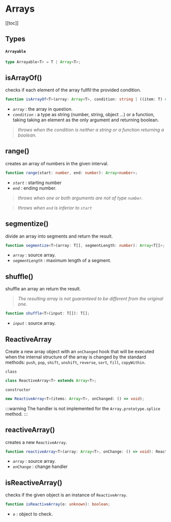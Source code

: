 # Arrays

[[toc]]

## Types

#### `Arrayable`

```ts
type Arrayable<T> = T | Array<T>;
```

## isArrayOf()

checks if each element of the array fullfil the provided condition.

```ts
function isArrayOf<T>(array: Array<T>, condition: string | ((item: T) => boolean)): boolean;
```

- _`array`_ : the array in question.
- _`condition`_ : a type as string (number, string, object ...) or a function, taking taking an element as the only argument and returning boolean.

> _throws when the condition is neither a string or a function returning a boolean._

## range()

creates an array of numbers in the given interval.

```ts
function range(start: number, end: number): Array<number>;
```

- _`start`_ : starting number
- _`end`_ : ending number.

> _throws when one or both arguments are not of type `number`._

> _throws when `end` is inferior to `start`_

## segmentize()

divide an array into segments and return the result.

```ts
function segmentize<T>(array: T[], segmentLength: number): Array<T[]>;
```

- _`array`_ : source array.
- _`segmentLength`_ : maximum length of a segment.

## shuffle()

shuffle an array an return the result.

> _The resulting array is not guaranteed to be different from the original one._

```ts
function shuffle<T>(input: T[]): T[];
```

- _`input`_ : source array.

## ReactiveArray

Create a new array object with an `onChanged` hook that will be executed when the internal structure of the array is changed by the standard methods: `push`, `pop`, `shift`, `unshift`, `reverse`, `sort`, `fill`, `copyWithin`.

`class`

```ts
class ReactiveArray<T> extends Array<T>;
```

`constructor`

```ts
new ReactiveArray<T>(items: Array<T>, onChanged: () => void);
```

:::warning
The handler is not implemented for the `Array.prototype.splice` method.
:::

## reactiveArray()

creates a new `ReactiveArray`.

```ts
function reactiveArray<T>(array: Array<T>, onChange: () => void): ReactiveArray<T>;
```

- _`array`_ : source array.
- _`onChange`_ : change handler

## isReactiveArray()

checks if the given object is an instance of `ReactiveArray`.

```ts
function isReactiveArray(o: unknown): boolean;
```

- _`o`_ : object to check.
